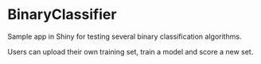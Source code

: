 # BinaryClassifier

Sample app in Shiny for testing several binary classification algorithms.

Users can upload their own training set, train a model and score a new set.
